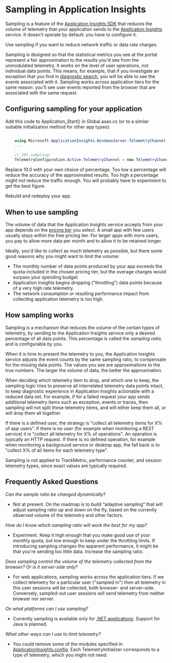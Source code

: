<properties 
	pageTitle="Sampling in Aplication Insights" 
	description="Control the volume of telemetry by sending only a specified fraction." 
	services="application-insights" 
    documentationCenter=""
	authors="alancameronwills" 
	manager="douge"/>

<tags 
	ms.service="application-insights" 
	ms.workload="tbd" 
	ms.tgt_pltfrm="ibiza" 
	ms.devlang="na" 
	ms.topic="article" 
	ms.date="10/06/2015" 
	ms.author="awills"/>
 
# Sampling in Application Insights

Sampling is a feature of the [Application Insights SDK](app-insights-api-custom-events-metrics.md) that reduces the volume of telemetry that your application sends to the [Application Insights](app-insights-overview.md) service. It doesn't operate by default: you have to configure it. 

Use sampling if you want to reduce network traffic or data rate charges. 

Sampling is designed so that the statistical metrics you see at the portal represent a fair approximation to the results you'd see from the unmodulated telemetry. It works on the level of user operations, not individual data points. This means, for example, that if you investigate an exception that you find in [diagnostic search](app-insights-diagnostic-search.md), you will be able to see the events associated with it. Sampling works across application tiers for the same reason: you'll see user events reported from the browser that are associated with the same request.

##  Configuring sampling for your application

Add this code to Application_Start() in Global.asax.cs (or to a similar suitable initialization method for other app types):

```C#

    using Microsoft.ApplicationInsights.WindowsServer.TelemetryChannel;
    ...
 
    // 10% sampling:
    TelemetryConfiguration.Active.TelemetryChannel = new TelemetryChannelBuilder().UseSampling(10.0).Build();
```

Replace 10.0 with your own choice of percentage. Too low a percentage will reduce the accuracy of the approximated results. Too high a percentage might not reduce the traffic enough. You will probably have to experiment to get the best figure.

Rebuild and redeploy your app.


## When to use sampling

The volume of data that the Application Insights service accepts from your app depends on the [pricing tier](app-insights-pricing.md) you select. A small app with few users usually stays within the free pricing tier. For larger apps with more users, you pay to allow more data per month and to allow it to be retained longer.

Ideally, you'd like to collect as much telemetry as possible, but there some good reasons why you might want to limit the volume:

* The monthly number of data points produced by your app exceeds the quota included in the chosen pricing tier, but the overage charges would surpass your spending budget.
* Application Insights begins dropping ("throttling") data points because of a very high rate telemetry. 
* The network consumption or resulting performance impact from collecting application telemetry is too high. 

 
## How sampling works

Sampling is a mechanism that reduces the volume of the certain types of telemetry, by sending to the Application Insights service only a desired percentage of all data points. This percentage is called the *sampling ratio,* and is configurable by you. 

When it is time to present the telemetry to you, the Application Insights service adjusts the event counts by the same sampling ratio, to compensate for the missing data points. The values you see are approximations to the true numbers. The larger the volume of data, the better the approximation.

When deciding which telemetry item to drop, and which one to keep, the sampling logic tries to preserve all interrelated telemetry data points intact, to keep diagnostic experience in Application Insights actionable with a reduced data set. For example, if for a failed request your app sends additional telemetry items such as exception, events or traces, then sampling will not split these telemetry items, and will either keep them all, or will drop them all together. 

If there is a defined user, the strategy is "collect all telemetry items for X% of app users". If there is no user (for example when monitoring a REST service) it is "collect all telemetry for X% of operations". An operation is typically an HTTP request. If there is no defined operation, for example when monitoring a background service or desktop app, the fall back is to "collect X% of all items for each telemetry type". 

Sampling is not applied to TrackMetric, performance counter, and session telemetry types, since exact values are typically required.



## Frequently Asked Questions


*Can the sample ratio be changed dynamically?*

* Not at present. On the roadmap is to build “adaptive sampling” that will adjust sampling ratio up and down on the fly, based on the currently observed volume of the telemetry and other factors. 

*How do I know which sampling ratio will work the best for my app?*

* Experiment. Keep it high enough that you make good use of your monthly quota, but low enough to keep under the throttling limits. If introducing sampling changes the apparent performance, it might be that you're sending too little data. Increase the sampling ratio.



*Does sampling control the volume of the telemetry collected from the browser? Or is it server-side only?*

* For web applications, sampling works across the application tiers. If we collect telemetry for a particular user ("sampled in") then all telemetry in this user sessions will be collected, both browser- and server-side. Conversely, sampled-out user sessions will send telemetry from neither browser nor server.

*On what platforms can I use sampling?*

* Currently sampling is available only for [.NET applications](app-insights-asp-net.md). Support for Java is planned.  

*What other ways can I use to limit telemetry?*

* You could remove some of the modules specified in [ApplicationInsights.config](app-insights-configuration-with-applicationinsights-config.md). Each TelemetryInitializer corresponds to a type of telemetry, which you might not need.



